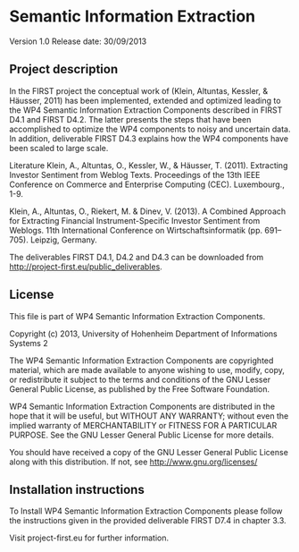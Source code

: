 Semantic Information Extraction
=============================

Version 1.0
Release date: 30/09/2013

Project description
-------------------------------------------------------------------------------

In  the  FIRST  project  the  conceptual  work  of  (Klein,  Altuntas,  Kessler,  &  Häusser,  2011)  has 
been  implemented,  extended  and  optimized  leading  to  the  WP4  Semantic  Information Extraction  Components  described  in  FIRST D4.1 and  FIRST  D4.2.  The  latter  presents  the  steps  that  have  been 
accomplished  to  optimize  the  WP4  components  to  noisy  and  uncertain  data.  In  addition, 
deliverable  FIRST D4.3 explains how the WP4 components have been scaled to large scale. 

Literature
Klein, A., Altuntas, O., Kessler, W., & Häusser, T. (2011). Extracting Investor Sentiment from 
Weblog Texts. Proceedings of the 13th IEEE Conference on Commerce and Enterprise 
Computing (CEC). Luxembourg., 1-9. 

Klein, A., Altuntas, O., Riekert, M. & Dinev, V. (2013). A Combined Approach for Extracting Financial Instrument-Specific Investor Sentiment from Weblogs. 11th International Conference on Wirtschaftsinformatik (pp. 691–705). Leipzig, Germany.

The deliverables FIRST D4.1, D4.2 and D4.3 can be downloaded from http://project-first.eu/public_deliverables.

License
-------------------------------------------------------------------------------

This file is part of WP4  Semantic  Information Extraction  Components.

Copyright (c) 2013, University of Hohenheim Department of Informations Systems 2

The WP4 Semantic Information Extraction Components are copyrighted material, which are made available to anyone wishing to use, modify,
copy, or redistribute it subject to the terms and conditions of the GNU Lesser
General Public License, as published by the Free Software Foundation.

WP4  Semantic Information Extraction Components are distributed in the hope that it will be useful,
but WITHOUT ANY WARRANTY; without even the implied warranty of MERCHANTABILITY
or FITNESS FOR A PARTICULAR PURPOSE.  See the GNU Lesser General Public License
for more details.

You should have received a copy of the GNU Lesser General Public License
along with this distribution. If not, see <http://www.gnu.org/licenses/>

Installation instructions
-------------------------------------------------------------------------------

To Install  WP4  Semantic  Information  Extraction  Components please follow the instructions given in the provided deliverable FIRST D7.4 in chapter 3.3.


Visit project-first.eu for further information.

